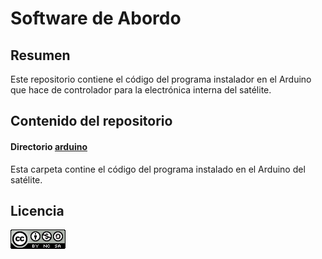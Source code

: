 # Software de Abordo

## Resumen

Este repositorio contiene el código del programa instalador en el Arduino que hace de controlador para la electrónica interna del satélite.

## Contenido del repositorio

#### Directorio [arduino](./arduino/)

Esta carpeta contine el código del programa instalado en el Arduino del satélite.

## Licencia

[![Creaive Commons 4.0 logo](img/cc40.png)](http://creativecommons.org/licenses/by-nc-sa/4.0/)
